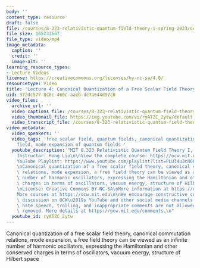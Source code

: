 ```yaml
---
body: ''
content_type: resource
draft: false
file: /courses/8-323-relativistic-quantum-field-theory-i-spring-2023/ocw_8323_lecture04_2023feb15_360p_16_9.mp4
file_size: 165233667
file_type: video/mp4
image_metadata:
  caption: ''
  credit: ''
  image-alt: ''
learning_resource_types:
- Lecture Videos
license: https://creativecommons.org/licenses/by-nc-sa/4.0/
resourcetype: Video
title: 'Lecture 4: Canonical Quantization of a Free Scalar Field Theory'
uid: 372dc577-8c0c-460c-aaeb-de7a644d97c0
video_files:
  archive_url: ''
  video_captions_file: /courses/8-323-relativistic-quantum-field-theory-i-spring-2023/11UUrQiygKUqRPHsGv-oPVsPn8bfzQ7YC_transcript.webvtt
  video_thumbnail_file: https://img.youtube.com/vi/ryATZC_2ytw/default.jpg
  video_transcript_file: /courses/8-323-relativistic-quantum-field-theory-i-spring-2023/11UUrQiygKUqRPHsGv-oPVsPn8bfzQ7YC_transcript.pdf
video_metadata:
  video_speakers: ''
  video_tags: 'free scalar field, quantum fields, canonical quantization of free scalar
    field, mode expansion of quantum fields '
  youtube_description: "MIT 8.323 Relativistic Quantum Field Theory I, Spring 2023\n\
    Instructor: Hong Liu\n\nView the complete course: https://ocw.mit.edu/courses/8-323-relativistic-quantum-field-theory-i-spring-2023/\n\
    YouTube Playlist: https://www.youtube.com/playlist?list=PLUl4u3cNGP61AV6bhf4mB3tCyWQrI_uU5\n\
    \nCanonical quantization of a free scalar field theory, canonical commutation\
    \ relations, mode expansion, a free field theory can be viewed as an infinite\
    \ number of harmonic oscillators, expressing the Hamiltonian and other conserved\
    \ charges in terms of oscillators, vacuum energy, structure of Hilbert space \n\
    \nLicense: Creative Commons BY-NC-SA\nMore information at https://ocw.mit.edu/terms\n\
    More courses at https://ocw.mit.edu\n\nWe encourage constructive comments and\
    \ discussion on OCW\u2019s YouTube and other social media channels. Personal attacks,\
    \ hate speech, trolling, and inappropriate comments are not allowed and may be\
    \ removed. More details at https://ocw.mit.edu/comments.\n"
  youtube_id: ryATZC_2ytw
---
```

Canonical quantization of a free scalar field theory, canonical commutation relations, mode expansion, a free field theory can be viewed as an infinite number of harmonic oscillators, expressing the Hamiltonian and other conserved charges in terms of oscillators, vacuum energy, structure of Hilbert space
